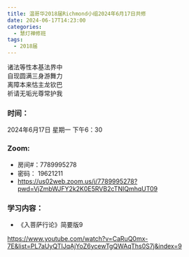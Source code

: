 ```yaml
---
title: 温哥华2018届Richmond小组2024年6月17日共修
date: 2024-06-17T14:23:00
categories:
  - 慧灯禅修班
tags:
  - 2018届
---
```

诸法等性本基法界中\
自现圆满三身游舞力\
离障本来怙主龙钦巴\
祈请无垢光尊常护我

### 时间：

2024年6月17日 星期一 下午6：30

### Zoom:

* 房间#：7789995278
* 密码： 19621211
* <https://us02web.zoom.us/j/7789995278?pwd=VjZmbWJFY2k2K0E5RVB2cTNIQmhqUT09>

### 学习内容：

* 《入菩萨行论》简要版9

<https://www.youtube.com/watch?v=CaRuQ0mx-7E&list=PL7aUyQTIJqAjYoZ6ycewTgQWAqThs0S7j&index=9>
